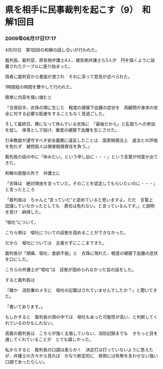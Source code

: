 # 県を相手に民事裁判を起こす（9）　和解1回目
### 2009年08月17日17:17

4月20日　第1回目の和解の話し合いが行われた。

裁判長、裁判官、原告側弁護士4人、被告側弁護士ら3人が　円を描くように設置されたテーブルに座り始まった。

両者に裁判官から書面が渡され　それに添って意見が述べられた。

1時間程の時間を費やして行われた。

簡単に内容を掻い摘むと

『合宿前半、衣珠の頭に生じた　軽度の硬膜下血腫の症状を　両顧問が身体の安全に対する必要な配慮をすることもなく見過ごした。

そして最終日、横になって休んでいる衣珠に　「最後だから」と乱取りへの参加を促し　体落としで投げ、重度の硬膜下血腫を生じさせた。

引率教諭が遵守すべき安全義務に違反したことは　国家賠償法上　違法との評価を免れず　被控訴人は損害賠償責任を負う。』

裁判長の話の中に「休みたい。という申し出に・・・」という言葉が何度か出てきた。

和解の部屋の外で　弁護士に

「衣珠は　絶対理由を言っていた。そのことを認定してもらいたいのに・・・」と言ったところ

「裁判長は　ちゃんと”言っていた”と認めていると思いますよ。ただ　言葉上　認識していなかったとしても　責任は免れない。と言っているんです。」と説明を受け　納得した。

”嘔吐”について。

こちら側は　嘔吐についての証拠を固めることができなかった。

だから　嘔吐については　主張せずにここまできた。

裁判長が「頭痛、嘔吐、食欲不振」と　衣珠に現れた、軽度の硬膜下血腫の症状を口にした。

こちらの弁護士が”嘔吐”は　証拠が固められなかった旨の話をした。

すると裁判長は

「確か　消防署のメモに　嘔吐の記載はされていませんでしたか？」と聞いてきた。

「書いてあります。」

もしかすると　裁判長の頭の中では　嘔吐もあった可能性が高い、と判断してくれているのかもしれない。

高裁の裁判長は　こちらが強く主張していない、消防記録までも　きちっと目を通してくれていることが　とても嬉しかった。

私からすると　裁判長の口調は柔らかく　決定打は打っていないように思えたが、弁護士の方々から見れば　かなり断定的に　県側には有無を言わせない強い口調であったらしい。
